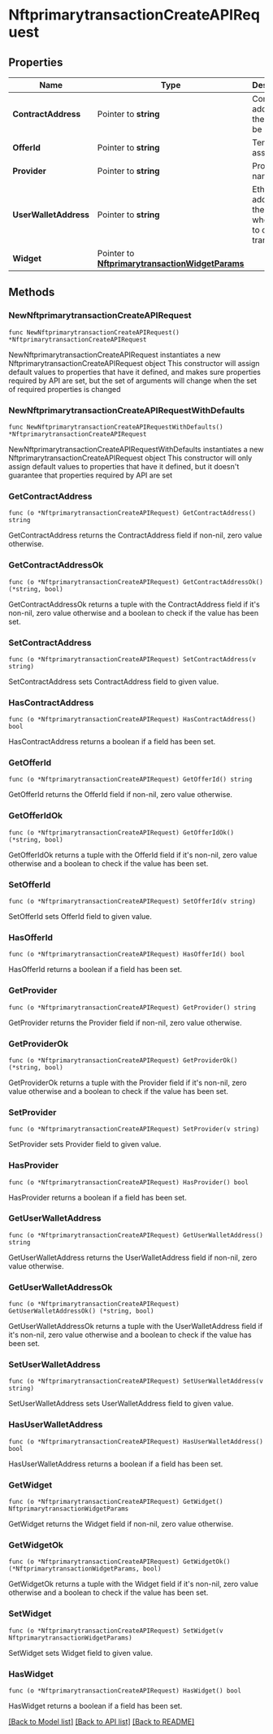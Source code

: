 # NftprimarytransactionCreateAPIRequest

## Properties

Name | Type | Description | Notes
------------ | ------------- | ------------- | -------------
**ContractAddress** | Pointer to **string** | Contract address of the asset to be created | [optional] 
**OfferId** | Pointer to **string** | Temporary asset id | [optional] 
**Provider** | Pointer to **string** | Provider name | [optional] 
**UserWalletAddress** | Pointer to **string** | Ethereum address of the user who wants to create transaction | [optional] 
**Widget** | Pointer to [**NftprimarytransactionWidgetParams**](NftprimarytransactionWidgetParams.md) |  | [optional] 

## Methods

### NewNftprimarytransactionCreateAPIRequest

`func NewNftprimarytransactionCreateAPIRequest() *NftprimarytransactionCreateAPIRequest`

NewNftprimarytransactionCreateAPIRequest instantiates a new NftprimarytransactionCreateAPIRequest object
This constructor will assign default values to properties that have it defined,
and makes sure properties required by API are set, but the set of arguments
will change when the set of required properties is changed

### NewNftprimarytransactionCreateAPIRequestWithDefaults

`func NewNftprimarytransactionCreateAPIRequestWithDefaults() *NftprimarytransactionCreateAPIRequest`

NewNftprimarytransactionCreateAPIRequestWithDefaults instantiates a new NftprimarytransactionCreateAPIRequest object
This constructor will only assign default values to properties that have it defined,
but it doesn't guarantee that properties required by API are set

### GetContractAddress

`func (o *NftprimarytransactionCreateAPIRequest) GetContractAddress() string`

GetContractAddress returns the ContractAddress field if non-nil, zero value otherwise.

### GetContractAddressOk

`func (o *NftprimarytransactionCreateAPIRequest) GetContractAddressOk() (*string, bool)`

GetContractAddressOk returns a tuple with the ContractAddress field if it's non-nil, zero value otherwise
and a boolean to check if the value has been set.

### SetContractAddress

`func (o *NftprimarytransactionCreateAPIRequest) SetContractAddress(v string)`

SetContractAddress sets ContractAddress field to given value.

### HasContractAddress

`func (o *NftprimarytransactionCreateAPIRequest) HasContractAddress() bool`

HasContractAddress returns a boolean if a field has been set.

### GetOfferId

`func (o *NftprimarytransactionCreateAPIRequest) GetOfferId() string`

GetOfferId returns the OfferId field if non-nil, zero value otherwise.

### GetOfferIdOk

`func (o *NftprimarytransactionCreateAPIRequest) GetOfferIdOk() (*string, bool)`

GetOfferIdOk returns a tuple with the OfferId field if it's non-nil, zero value otherwise
and a boolean to check if the value has been set.

### SetOfferId

`func (o *NftprimarytransactionCreateAPIRequest) SetOfferId(v string)`

SetOfferId sets OfferId field to given value.

### HasOfferId

`func (o *NftprimarytransactionCreateAPIRequest) HasOfferId() bool`

HasOfferId returns a boolean if a field has been set.

### GetProvider

`func (o *NftprimarytransactionCreateAPIRequest) GetProvider() string`

GetProvider returns the Provider field if non-nil, zero value otherwise.

### GetProviderOk

`func (o *NftprimarytransactionCreateAPIRequest) GetProviderOk() (*string, bool)`

GetProviderOk returns a tuple with the Provider field if it's non-nil, zero value otherwise
and a boolean to check if the value has been set.

### SetProvider

`func (o *NftprimarytransactionCreateAPIRequest) SetProvider(v string)`

SetProvider sets Provider field to given value.

### HasProvider

`func (o *NftprimarytransactionCreateAPIRequest) HasProvider() bool`

HasProvider returns a boolean if a field has been set.

### GetUserWalletAddress

`func (o *NftprimarytransactionCreateAPIRequest) GetUserWalletAddress() string`

GetUserWalletAddress returns the UserWalletAddress field if non-nil, zero value otherwise.

### GetUserWalletAddressOk

`func (o *NftprimarytransactionCreateAPIRequest) GetUserWalletAddressOk() (*string, bool)`

GetUserWalletAddressOk returns a tuple with the UserWalletAddress field if it's non-nil, zero value otherwise
and a boolean to check if the value has been set.

### SetUserWalletAddress

`func (o *NftprimarytransactionCreateAPIRequest) SetUserWalletAddress(v string)`

SetUserWalletAddress sets UserWalletAddress field to given value.

### HasUserWalletAddress

`func (o *NftprimarytransactionCreateAPIRequest) HasUserWalletAddress() bool`

HasUserWalletAddress returns a boolean if a field has been set.

### GetWidget

`func (o *NftprimarytransactionCreateAPIRequest) GetWidget() NftprimarytransactionWidgetParams`

GetWidget returns the Widget field if non-nil, zero value otherwise.

### GetWidgetOk

`func (o *NftprimarytransactionCreateAPIRequest) GetWidgetOk() (*NftprimarytransactionWidgetParams, bool)`

GetWidgetOk returns a tuple with the Widget field if it's non-nil, zero value otherwise
and a boolean to check if the value has been set.

### SetWidget

`func (o *NftprimarytransactionCreateAPIRequest) SetWidget(v NftprimarytransactionWidgetParams)`

SetWidget sets Widget field to given value.

### HasWidget

`func (o *NftprimarytransactionCreateAPIRequest) HasWidget() bool`

HasWidget returns a boolean if a field has been set.


[[Back to Model list]](../README.md#documentation-for-models) [[Back to API list]](../README.md#documentation-for-api-endpoints) [[Back to README]](../README.md)



